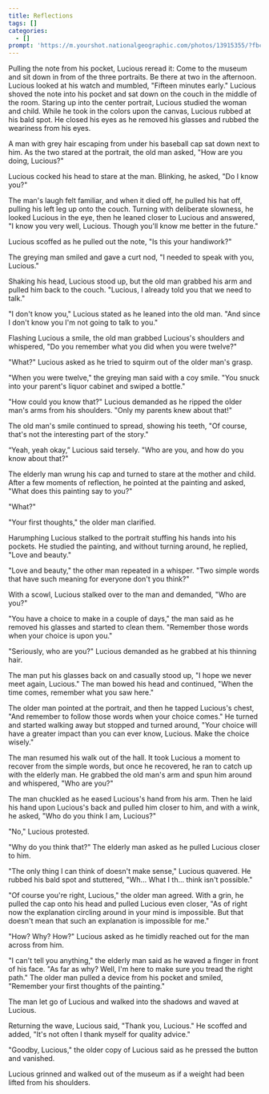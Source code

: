 ```yaml
---
title: Reflections
tags: []
categories:
  - []
prompt: 'https://m.yourshot.nationalgeographic.com/photos/13915355/?fbclid=IwAR1X-Db1aLDXwiP3A6uZfHGFsXECVZ09-MyDi17Xc9R3jw6D7hesL3_CpHI'
---
```

<!-- more -->
Pulling the note from his pocket, Lucious reread it: Come to the museum and sit down in from of the three portraits.  Be there at two in the afternoon.  Lucious looked at his watch and mumbled, "Fifteen minutes early."  Lucious shoved the note into his pocket and sat down on the couch in the middle of the room.  Staring up into the center portrait, Lucious studied the woman and child.  While he took in the colors upon the canvas, Lucious rubbed at his bald spot.  He closed his eyes as he removed his glasses and rubbed the weariness from his eyes.

A man with grey hair escaping from under his baseball cap sat down next to him.  As the two stared at the portrait, the old man asked, "How are you doing, Lucious?"

Lucious cocked his head to stare at the man.  Blinking, he asked, "Do I know you?"

The man's laugh felt familiar, and when it died off, he pulled his hat off, pulling his left leg up onto the couch.  Turning with deliberate slowness, he looked Lucious in the eye, then he leaned closer to Lucious and answered, "I know you very well, Lucious.  Though you'll know me better in the future."

Lucious scoffed as he pulled out the note, "Is this your handiwork?"

The greying man smiled and gave a curt nod, "I needed to speak with you, Lucious."

Shaking his head, Lucious stood up, but the old man grabbed his arm and pulled him back to the couch.  "Lucious, I already told you that we need to talk."

"I don't know you," Lucious stated as he leaned into the old man.  "And since I don't know you I'm not going to talk to you."

Flashing Lucious a smile, the old man grabbed Lucious's shoulders and whispered, "Do you remember what you did when you were twelve?"

"What?" Lucious asked as he tried to squirm out of the older man's grasp.

"When you were twelve," the greying man said with a coy smile.  "You snuck into your parent's liquor cabinet and swiped a bottle."

"How could you know that?"  Lucious demanded as he ripped the older man's arms from his shoulders.  "Only my parents knew about that!"

The old man's smile continued to spread, showing his teeth, "Of course, that's not the interesting part of the story."

“Yeah, yeah okay,” Lucious said tersely.  "Who are you, and how do you know about that?"

The elderly man wrung his cap and turned to stare at the mother and child.  After a few moments of reflection, he pointed at the painting and asked, "What does this painting say to you?"

"What?"

"Your first thoughts," the older man clarified.

Harumphing Lucious stalked to the portrait stuffing his hands into his pockets.  He studied the painting, and without turning around, he replied, "Love and beauty."

"Love and beauty," the other man repeated in a whisper.  "Two simple words that have such meaning for everyone don't you think?"

With a scowl, Lucious stalked over to the man and demanded, "Who are you?"

"You have a choice to make in a couple of days," the man said as he removed his glasses and started to clean them.  "Remember those words when your choice is upon you."

"Seriously, who are you?"  Lucious demanded as he grabbed at his thinning hair.

The man put his glasses back on and casually stood up, "I hope we never meet again, Lucious."  The man bowed his head and continued, "When the time comes, remember what you saw here."

The older man pointed at the portrait, and then he tapped Lucious's chest, "And remember to follow those words when your choice comes."  He turned and started walking away but stopped and turned around, "Your choice will have a greater impact than you can ever know, Lucious.  Make the choice wisely."

The man resumed his walk out of the hall.  It took Lucious a moment to recover from the simple words, but once he recovered, he ran to catch up with the elderly man.  He grabbed the old man's arm and spun him around and whispered, "Who are you?"

The man chuckled as he eased Lucious's hand from his arm.  Then he laid his hand upon Lucious's back and pulled him closer to him, and with a wink, he asked, "Who do you think I am, Lucious?"

"No," Lucious protested.

"Why do you think that?"  The elderly man asked as he pulled Lucious closer to him.

"The only thing I can think of doesn't make sense," Lucious quavered.  He rubbed his bald spot and stuttered, "Wh... What I th... think isn't possible."

"Of course you're right, Lucious," the older man agreed.  With a grin, he pulled the cap onto his head and pulled Lucious even closer, "As of right now the explanation circling around in your mind is impossible.  But that doesn't mean that such an explanation is impossible for me."

"How?  Why?  How?" Lucious asked as he timidly reached out for the man across from him.

"I can't tell you anything," the elderly man said as he waved a finger in front of his face.  "As far as why?  Well, I'm here to make sure you tread the right path."  The older man pulled a device from his pocket and smiled, "Remember your first thoughts of the painting."

The man let go of Lucious and walked into the shadows and waved at Lucious.

Returning the wave, Lucious said, "Thank you, Lucious."  He scoffed and added, "It's not often I thank myself for quality advice."

"Goodby, Lucious," the older copy of Lucious said as he pressed the button and vanished.

Lucious grinned and walked out of the museum as if a weight had been lifted from his shoulders.